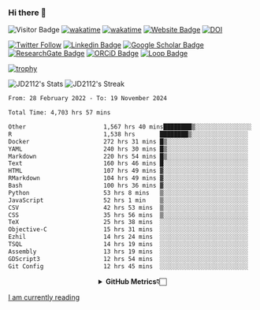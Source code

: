 ### Hi there 👋
![Visitor Badge](https://visitor-badge.laobi.icu/badge?page_id=JD2112.JD2112)
[![wakatime](https://github.com/JD2112/JD2112/actions/workflows/waka-readme.yml/badge.svg)](https://github.com/JD2112/JD2112/actions/workflows/waka-readme.yml)
[![wakatime](https://wakatime.com/badge/user/fe95275f-909a-4147-a45d-624981173898.svg)](https://wakatime.com/@fe95275f-909a-4147-a45d-624981173898)
[![Website Badge](https://img.shields.io/badge/website-informational?style=flat-square)](http://jyotirmoydas.netlify.app)
[![DOI](https://zenodo.org/badge/668165851.svg)](https://zenodo.org/doi/10.5281/zenodo.11104069)

[![Twitter Follow](https://img.shields.io/twitter/follow/jyotirmoy21?style=social)](https://twitter.com/jyotirmoy21)
[![Linkedin Badge](https://img.shields.io/badge/-jyotirmoy-blue?style=plastic&logo=Linkedin&logoColor=white&link=https://www.linkedin.com/in/dasjyotirmoy/)](https://www.linkedin.com/in/dasjyotirmoy/)
[![Google Scholar Badge](https://img.shields.io/badge/-jyotirmoy-blue?style=plastic&logo=GoogleScholar&logoColor=white&link=https://scholar.google.se/citations?user=IMBYOv8AAAAJ&hl=en)](https://scholar.google.se/citations?user=IMBYOv8AAAAJ&hl=en)
[![ResearchGate Badge](https://img.shields.io/badge/-jyotirmoy-cyan?style=plastic&logo=ResearchGate&logoColor=white&link=https://www.researchgate.net/profile/Jyotirmoy-Das-3)](https://www.researchgate.net/profile/Jyotirmoy-Das-3)
[![ORCiD Badge](https://img.shields.io/badge/-jyotirmoy-green?style=plastic&logo=orcid&logoColor=white&link=https://orcid.org/0000-0002-5649-4658)](https://orcid.org/0000-0002-5649-4658)
[![Loop Badge](https://img.shields.io/badge/-jyotirmoy-orange?style=plastic&logo=Loop&logoColor=white&link=https://loop.frontiersin.org/people/1519976/overview)](https://loop.frontiersin.org/people/1519976/overview)

[![trophy](https://github-profile-trophy.vercel.app/?username=JD2112)](https://github.com/ryo-ma/github-profile-trophy)

<!--
**JD2112/JD2112** is a ✨ _special_ ✨ repository because its `README.md` (this file) appears on your GitHub profile.

Here are some ideas to get you started:

- 🔭 I’m currently working on ...
- 🌱 I’m currently learning ...
- 👯 I’m looking to collaborate on ...
- 🤔 I’m looking for help with ...
- 💬 Ask me about ...
- 📫 How to reach me: ...
- 😄 Pronouns: ...
- ⚡ Fun fact: ...
![JD2112's Top Languages](https://github-readme-stats.vercel.app/api/top-langs/?username=JD2112&theme=vue-dark&show_icons=true&hide_border=true&layout=compact)
-->
![JD2112's Stats](https://github-readme-stats.vercel.app/api?username=JD2112&theme=vue-dark&show_icons=true&hide_border=true&count_private=true)
![JD2112's Streak](https://github-readme-streak-stats.herokuapp.com/?user=JD2112&theme=vue-dark&hide_border=true)





<!--START_SECTION:waka-->

```txt
From: 28 February 2022 - To: 19 November 2024

Total Time: 4,703 hrs 57 mins

Other                      1,567 hrs 40 mins████████▒░░░░░░░░░░░░░░░░   33.33 %
R                          1,538 hrs       ████████▒░░░░░░░░░░░░░░░░   32.70 %
Docker                     272 hrs 31 mins █▒░░░░░░░░░░░░░░░░░░░░░░░   05.79 %
YAML                       240 hrs 30 mins █▒░░░░░░░░░░░░░░░░░░░░░░░   05.11 %
Markdown                   220 hrs 54 mins █▒░░░░░░░░░░░░░░░░░░░░░░░   04.70 %
Text                       160 hrs 46 mins █░░░░░░░░░░░░░░░░░░░░░░░░   03.42 %
HTML                       107 hrs 49 mins ▓░░░░░░░░░░░░░░░░░░░░░░░░   02.29 %
RMarkdown                  104 hrs 49 mins ▓░░░░░░░░░░░░░░░░░░░░░░░░   02.23 %
Bash                       100 hrs 36 mins ▓░░░░░░░░░░░░░░░░░░░░░░░░   02.14 %
Python                     53 hrs 8 mins   ▒░░░░░░░░░░░░░░░░░░░░░░░░   01.13 %
JavaScript                 52 hrs 1 min    ▒░░░░░░░░░░░░░░░░░░░░░░░░   01.11 %
CSV                        42 hrs 53 mins  ▒░░░░░░░░░░░░░░░░░░░░░░░░   00.91 %
CSS                        35 hrs 56 mins  ▒░░░░░░░░░░░░░░░░░░░░░░░░   00.76 %
TeX                        25 hrs 38 mins  ░░░░░░░░░░░░░░░░░░░░░░░░░   00.55 %
Objective-C                15 hrs 31 mins  ░░░░░░░░░░░░░░░░░░░░░░░░░   00.33 %
Ezhil                      14 hrs 24 mins  ░░░░░░░░░░░░░░░░░░░░░░░░░   00.31 %
TSQL                       14 hrs 19 mins  ░░░░░░░░░░░░░░░░░░░░░░░░░   00.30 %
Assembly                   13 hrs 19 mins  ░░░░░░░░░░░░░░░░░░░░░░░░░   00.28 %
GDScript3                  12 hrs 54 mins  ░░░░░░░░░░░░░░░░░░░░░░░░░   00.27 %
Git Config                 12 hrs 45 mins  ░░░░░░░░░░░░░░░░░░░░░░░░░   00.27 %
```

<!--END_SECTION:waka-->

<div align="center">
    <details>
        <summary><b>GitHub Metrics👇🏻</b></summary>
    <br>
        
[Get Details](https://metrics.lecoq.io/insights/JD2112)
    </details>
</div>

<a target="_blank" href="https://www.goodreads.com/user/show/21242415-jyotirmoy-das">I am currently reading</a>


